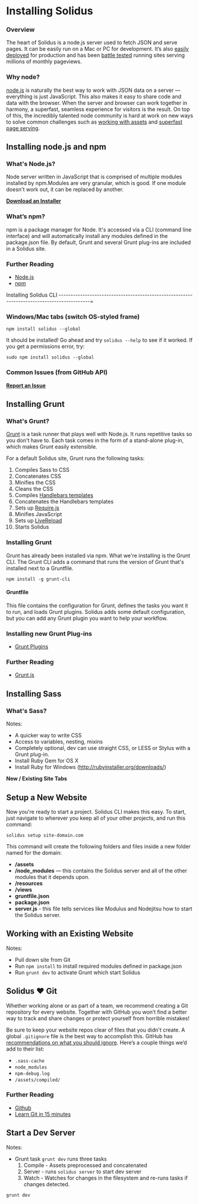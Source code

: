 # Installing Solidus

### Overview

The heart of Solidus is a node.js server used to fetch JSON and serve pages. It can be easily run on a Mac or PC for development. It’s also [easily deployed](#) for production and has been [battle tested](http://sparkart.com) running sites serving millions of monthly pageviews.

### Why node?

[node.js](http://nodejs.org) is naturally the best way to work with JSON data on a server — everything is just JavaScript. This also makes it easy to share code and data with the browser. When the server and browser can work together in harmony, a superfast, seamless experience for visitors is the result. On top of this, the incredibly talented node community is hard at work on new ways to solve common challenges such as [working with assets](http://gruntjs.org) and [superfast page serving](http://expressjs.org).


Installing node.js and npm
-------------------------------------------------------------------------------------------

### What's Node.js?

Node server written in JavaScript that is comprised of multiple modules installed by npm.Modules are very granular, which is good. If one module doesn't work out, it can be replaced by another.

**[Download an Installer](http://nodejs.org/download)**


### What’s npm?

npm is a package manager for Node. It's accessed via a CLI (command line interface) and will automatically install any modules defined in the package.json file. By default, Grunt and several Grunt plug-ins are included in a Solidus site.

### Further Reading
* [Node.js](http://nodejs.org/)
* [npm](https://npmjs.org/)



Installing Solidus CLI
-------------------------------------------------------------------------------------------=

### Windows/Mac tabs (switch OS-styled frame)

```
npm install solidus --global
```

It should be installed! Go ahead and try `solidus --help` to see if it worked. If you get a permissions error, try:

```
sudo npm install solidus --global
```


### Common Issues (from GitHub API)

**[Report an Issue](http://github.com/sparkartgroupinc/solidus/issues/new)**



Installing Grunt
-------------------------------------------------------------------------------------------

### What's Grunt?

[Grunt](http://gruntjs.com/) is a task runner that plays well with Node.js. It runs repetitive tasks so you don't have to. Each task comes in the form of a stand-alone plug-in, which makes Grunt easily extensible.

For a default Solidus site, Grunt runs the following tasks:

1. Compiles Sass to CSS
1. Concatenates CSS
1. Minifies the CSS
1. Cleans the CSS
1. Compiles [Handlebars templates](/pages)
1. Concatenates the Handlebars templates
1. Sets up [Require.js](http://requirejs.org/)
1. Minifies JavaScript
1. Sets up [LiveReload](https://npmjs.org/package/livereload)
1. Starts Solidus


### Installing Grunt

Grunt has already been installed via npm. What we're installing is the Grunt CLI. The Grunt CLI adds a command that runs the version of Grunt that's installed next to a Gruntfile.

 `npm install -g grunt-cli`


#### Gruntfile

This file contains the configuration for Grunt, defines the tasks you want it to run, and loads Grunt plugins. Solidus adds some default configuration, but you can add any Grunt plugin you want to help your workflow.


### Installing new Grunt Plug-ins
* [Grunt Plugins](http://gruntjs.com/plugins)


### Further Reading
* [Grunt.js](http://gruntjs.com/)


Installing Sass
-------------------------------------------------------------------------------------------

### What's Sass?

Notes:
- A quicker way to write CSS
- Access to variables, nesting, mixins
- Completely optional, dev can use straight CSS, or LESS or Stylus with a Grunt plug-in.
- Install Ruby Gem for OS X
- Install Ruby for Windows (http://rubyinstaller.org/downloads/)



**New / Existing Site Tabs**

Setup a New Website
-------------------------------------------------------------------------------------------

Now you're ready to start a project. Solidus CLI makes this easy. To start, just navigate to wherever you keep all of your other projects, and run this command:

```
solidus setup site-domain.com
```

This command will create the following folders and files inside a new folder named for the domain:

 - **/assets**
 - **/node_modules** — this contains the Solidus server and all of the other modules that it depends upon.
 - **/resources**
 - **/views**
 - **gruntfile.json**
 - **package.json**
 - **server.js** - this file tells services like Modulus and Nodejitsu how to start the Solidus server.


Working with an Existing Website
-------------------------------------------------------------------------------------------

Notes:
 - Pull down site from Git
 - Run `npm install` to install required modules defined in package.json
 - Run `grunt dev` to activate Grunt which start Solidus



Solidus ♥ Git
-------------------------------------------------------------------------------------------

Whether working alone or as part of a team, we recommend creating a Git repository for every website. Together with GitHub you won’t find a better way to track and share changes or protect yourself from horrible mistakes!

Be sure to keep your website repos clear of files that you didn't create. A global `.gitignore` file is the best way to accomplish this. GitHub has [recommendations on what you should ignore](https://help.github.com/articles/ignoring-files#global-gitignore). Here’s a couple things we’d add to their list:

- `.sass-cache`
- `node_modules`
- `npm-debug.log`
- `/assets/compiled/`


### Further Reading
* [Github](https://github.com/)
* [Learn Git in 15 minutes](http://try.github.io/levels/1/challenges/1)


Start a Dev Server
-------------------------------------------------------------------------------------------

Notes:
- Grunt task `grunt dev` runs three tasks
    1. Compile - Assets preprocessed and concatenated
    1. Server - runs `solidus server` to start dev server
    1. Watch - Watches for changes in the filesystem and re-runs tasks if changes detected.

```
grunt dev
```